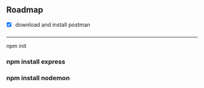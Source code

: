 ## Roadmap

- [x] download and install postman
### 
---

 npm init
### npm install express
### npm install nodemon

